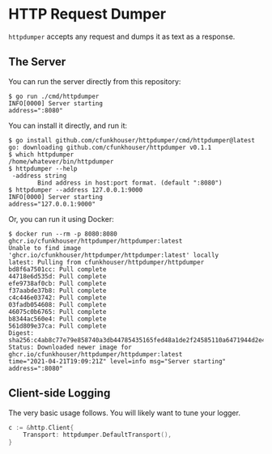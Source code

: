 # HTTP Request Dumper

`httpdumper` accepts any request and dumps it as text as a response.

## The Server

You can run the server directly from this repository:

```console
$ go run ./cmd/httpdumper
INFO[0000] Server starting                               address=":8080"
```

You can install it directly, and run it:

```console
$ go install github.com/cfunkhouser/httpdumper/cmd/httpdumper@latest
go: downloading github.com/cfunkhouser/httpdumper v0.1.1
$ which httpdumper
/home/whatever/bin/httpdumper
$ httpdumper --help
 -address string
    	Bind address in host:port format. (default ":8080")
$ httpdumper --address 127.0.0.1:9000
INFO[0000] Server starting                               address="127.0.0.1:9000"
```

Or, you can run it using Docker:

```console
$ docker run --rm -p 8080:8080 ghcr.io/cfunkhouser/httpdumper/httpdumper:latest
Unable to find image 'ghcr.io/cfunkhouser/httpdumper/httpdumper:latest' locally
latest: Pulling from cfunkhouser/httpdumper/httpdumper
bd8f6a7501cc: Pull complete
44718e6d535d: Pull complete
efe9738af0cb: Pull complete
f37aabde37b8: Pull complete
c4c446e03742: Pull complete
03fadb054608: Pull complete
46075c0b6765: Pull complete
b8344ac560e4: Pull complete
561d809e37ca: Pull complete
Digest: sha256:c4ab8c77e79e858740a3db44785435165fed48a1de2f24585110a6471944d2e4
Status: Downloaded newer image for ghcr.io/cfunkhouser/httpdumper/httpdumper:latest
time="2021-04-21T19:09:21Z" level=info msg="Server starting" address=":8080"
```

## Client-side Logging

The very basic usage follows. You will likely want to tune your logger.

```go
c := &http.Client{
    Transport: httpdumper.DefaultTransport(),
}
```
